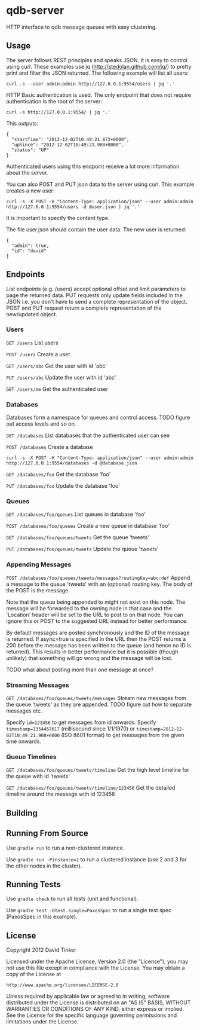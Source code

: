qdb-server
==========

HTTP interface to qdb message queues with easy clustering.


Usage
-----

The server follows REST principles and speaks JSON. It is easy to control using curl. These examples use jq
(http://stedolan.github.com/jq/) to pretty print and filter the JSON returned. The following example will list all
users:

    curl -s --user admin:admin http://127.0.0.1:9554/users | jq '.'

HTTP Basic authentication is used. The only endpoint that does not require authentication is the root of the server:

    curl -s http://127.0.0.1:9554/ | jq '.'

This outputs:

    {
      "startTime": "2012-12-02T10:49:21.872+0000",
      "upSince": "2012-12-02T10:49:21.908+0000",
      "status": "UP"
    }

Authenticated users using this endpoint receive a lot more information about the server.

You can also POST and PUT json data to the server using curl. This example creates a new user:

    curl -s -X POST -H "Content-Type: application/json" --user admin:admin http://127.0.0.1:9554/users -d @user.json | jq '.'

It is important to specify the content type.

The file user.json should contain the user data. The new user is returned:

    {
      "admin": true,
      "id": "david"
    }


Endpoints
---------

List endpoints (e.g. /users) accept optional offset and limit parameters to page the returned data. PUT requests
only update fields included in the JSON i.e. you don't have to send a complete representation of the object. POST
and PUT request return a complete representation of the new/updated object.


### Users ###

`GET /users` List users

`POST /users` Create a user

`GET /users/abc` Get the user with id 'abc'

`PUT /users/abc` Update the user with id 'abc'

`GET /users/me` Get the authenticated user


### Databases ###

Databases form a namespace for queues and control access. TODO figure out access levels and so on.

`GET /databases` List databases that the authenticated user can see

`POST /databases` Create a database

    curl -s -X POST -H "Content-Type: application/json" --user admin:admin http://127.0.0.1:9554/databases -d @database.json

`GET /databases/foo` Get the database 'foo'

`PUT /databases/foo` Update the database 'foo'


### Queues ###

`GET /databases/foo/queues` List queues in database 'foo'

`POST /databases/foo/queues` Create a new queue in database 'foo'

`GET /databases/foo/queues/tweets` Get the queue 'tweets'

`PUT /databases/foo/queues/tweets` Update the queue 'tweets'


### Appending Messages ###

`POST /databases/foo/queues/tweets/messages?routingKey=abc:def` Append a message to the queue 'tweets' with an (optional)
routing key. The body of the POST is the message.

Note that the queue being appended to might not exist on this node. The message will be forwarded to the owning
node in that case and the 'Location' header will be set to the URL to post to on that node. You can ignore this or
POST to the suggested URL instead for better performance.

By default messages are posted synchronously and the ID of the message is returned. If async=true is specified in
the URL then the POST returns a 200 before the message has been written to the queue (and hence no ID is returned).
This results in better performance but it is possible (though unlikely) that something will go wrong and the message
will be lost.

TODO what about posting more than one message at once?


### Streaming Messages ###

`GET /databases/foo/queues/tweets/messages` Stream new messages from the queue 'tweets' as they are appended.
TODO figure out how to separate messages etc.

Specify `id=123456` to get messages from id onwards. Specify `timestamp=1354457617` (millisecond since 1/1/1970) or
`timestamp=2012-12-02T10:49:21.908+0000` (ISO 8601 format) to get messages from the given time onwards.


### Queue Timelines ###

`GET /databases/foo/queues/tweets/timeline` Get the high level timeline for the queue with id 'tweets'

`GET /databases/foo/queues/tweets/timeline/123456` Get the detailed timeline around the message with id 123456


Building
--------


Running From Source
-------------------

Use `gradle run` to run a non-clustered instance.

Use `gradle run -Pinstance=1` to run a clustered instance (use 2 and 3 for the other nodes in the cluster).


Running Tests
-------------

Use `gradle check` to run all tests (unit and functional).

Use `gradle test -Dtest.single=PaxosSpec` to run a single test spec (PaxosSpec in this example).


License
-------

Copyright 2012 David Tinker

Licensed under the Apache License, Version 2.0 (the "License");
you may not use this file except in compliance with the License.
You may obtain a copy of the License at

    http://www.apache.org/licenses/LICENSE-2.0

Unless required by applicable law or agreed to in writing, software
distributed under the License is distributed on an "AS IS" BASIS,
WITHOUT WARRANTIES OR CONDITIONS OF ANY KIND, either express or implied.
See the License for the specific language governing permissions and
limitations under the License.
